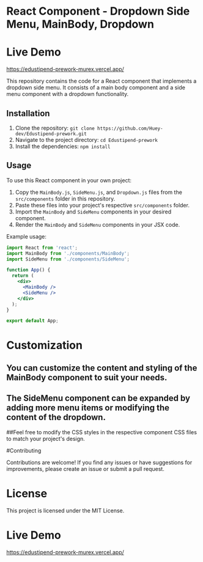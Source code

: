 # React Component - Dropdown Side Menu, MainBody, Dropdown 

# Live Demo
https://edustipend-prework-murex.vercel.app/

This repository contains the code for a React component that implements a dropdown side menu. It consists of a main body component and a side menu component with a dropdown functionality.

## Installation

1. Clone the repository: `git clone https://github.com/Huey-dev/Edustipend-prework.git`
2. Navigate to the project directory: `cd Edustipend-prework`
3. Install the dependencies: `npm install`

## Usage

To use this React component in your own project:

1. Copy the `MainBody.js`, `SideMenu.js`, and `Dropdown.js` files from the `src/components` folder in this repository.
2. Paste these files into your project's respective `src/components` folder.
3. Import the `MainBody` and `SideMenu` components in your desired component.
4. Render the `MainBody` and `SideMenu` components in your JSX code.

Example usage:

```jsx
import React from 'react';
import MainBody from './components/MainBody';
import SideMenu from './components/SideMenu';

function App() {
  return (
    <div>
      <MainBody />
      <SideMenu />
    </div>
  );
}

export default App;
```

# Customization

## You can customize the content and styling of the MainBody component to suit your needs.
## The SideMenu component can be expanded by adding more menu items or modifying the content of the dropdown.
##Feel free to modify the CSS styles in the respective component CSS files to match your project's design.

#Contributing

Contributions are welcome! If you find any issues or have suggestions for improvements, please create an issue or submit a pull request.

# License
This project is licensed under the MIT License.

# Live Demo
https://edustipend-prework-murex.vercel.app/
